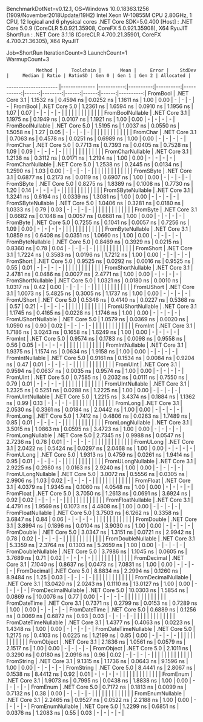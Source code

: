 
BenchmarkDotNet=v0.12.1, OS=Windows 10.0.18363.1256 (1909/November2018Update/19H2)
Intel Xeon W-10855M CPU 2.80GHz, 1 CPU, 12 logical and 6 physical cores
.NET Core SDK=5.0.400
  [Host]   : .NET Core 5.0.9 (CoreCLR 5.0.921.35908, CoreFX 5.0.921.35908), X64 RyuJIT
  ShortRun : .NET Core 3.1.18 (CoreCLR 4.700.21.35901, CoreFX 4.700.21.36305), X64 RyuJIT

Job=ShortRun  IterationCount=3  LaunchCount=1  
WarmupCount=3  

               Method |     Toolchain |       Mean |     Error |    StdDev |     Median | Ratio | RatioSD | Gen 0 | Gen 1 | Gen 2 | Allocated |
--------------------- |-------------- |-----------:|----------:|----------:|-----------:|------:|--------:|------:|------:|------:|----------:|
             FromBool | .NET Core 3.1 |  1.1532 ns | 0.4594 ns | 0.0252 ns |  1.1611 ns |  1.00 |    0.00 |     - |     - |     - |         - |
             FromBool | .NET Core 5.0 |  1.2361 ns | 1.6594 ns | 0.0910 ns |  1.1956 ns |  1.07 |    0.07 |     - |     - |     - |         - |
                      |               |            |           |           |            |       |         |       |       |       |           |
     FromBoolNullable | .NET Core 3.1 |  1.1975 ns | 0.1949 ns | 0.0107 ns |  1.1921 ns |  1.00 |    0.00 |     - |     - |     - |         - |
     FromBoolNullable | .NET Core 5.0 |  1.5195 ns | 1.0037 ns | 0.0550 ns |  1.5058 ns |  1.27 |    0.05 |     - |     - |     - |         - |
                      |               |            |           |           |            |       |         |       |       |       |           |
             FromChar | .NET Core 3.1 |  0.7063 ns | 0.4578 ns | 0.0251 ns |  0.6989 ns |  1.00 |    0.00 |     - |     - |     - |         - |
             FromChar | .NET Core 5.0 |  0.7713 ns | 0.7393 ns | 0.0405 ns |  0.7528 ns |  1.09 |    0.09 |     - |     - |     - |         - |
                      |               |            |           |           |            |       |         |       |       |       |           |
     FromCharNullable | .NET Core 3.1 |  1.2138 ns | 0.3112 ns | 0.0171 ns |  1.2194 ns |  1.00 |    0.00 |     - |     - |     - |         - |
     FromCharNullable | .NET Core 5.0 |  1.2538 ns | 0.2445 ns | 0.0134 ns |  1.2590 ns |  1.03 |    0.00 |     - |     - |     - |         - |
                      |               |            |           |           |            |       |         |       |       |       |           |
            FromSByte | .NET Core 3.1 |  0.6877 ns | 0.2173 ns | 0.0119 ns |  0.6907 ns |  1.00 |    0.00 |     - |     - |     - |         - |
            FromSByte | .NET Core 5.0 |  0.8275 ns | 1.8389 ns | 0.1008 ns |  0.7730 ns |  1.20 |    0.14 |     - |     - |     - |         - |
                      |               |            |           |           |            |       |         |       |       |       |           |
    FromSByteNullable | .NET Core 3.1 |  1.3241 ns | 0.6194 ns | 0.0339 ns |  1.3081 ns |  1.00 |    0.00 |     - |     - |     - |         - |
    FromSByteNullable | .NET Core 5.0 |  1.0406 ns | 0.3281 ns | 0.0180 ns |  1.0333 ns |  0.79 |    0.03 |     - |     - |     - |         - |
                      |               |            |           |           |            |       |         |       |       |       |           |
             FromByte | .NET Core 3.1 |  0.6682 ns | 0.1048 ns | 0.0057 ns |  0.6681 ns |  1.00 |    0.00 |     - |     - |     - |         - |
             FromByte | .NET Core 5.0 |  0.7255 ns | 0.1041 ns | 0.0057 ns |  0.7256 ns |  1.09 |    0.00 |     - |     - |     - |         - |
                      |               |            |           |           |            |       |         |       |       |       |           |
     FromByteNullable | .NET Core 3.1 |  1.0859 ns | 0.6408 ns | 0.0351 ns |  1.0660 ns |  1.00 |    0.00 |     - |     - |     - |         - |
     FromByteNullable | .NET Core 5.0 |  0.8469 ns | 0.3929 ns | 0.0215 ns |  0.8360 ns |  0.78 |    0.04 |     - |     - |     - |         - |
                      |               |            |           |           |            |       |         |       |       |       |           |
            FromShort | .NET Core 3.1 |  1.7224 ns | 0.3583 ns | 0.0196 ns |  1.7212 ns |  1.00 |    0.00 |     - |     - |     - |         - |
            FromShort | .NET Core 5.0 |  0.9525 ns | 0.0292 ns | 0.0016 ns |  0.9525 ns |  0.55 |    0.01 |     - |     - |     - |         - |
                      |               |            |           |           |            |       |         |       |       |       |           |
    FromShortNullable | .NET Core 3.1 |  2.4781 ns | 0.0486 ns | 0.0027 ns |  2.4771 ns |  1.00 |    0.00 |     - |     - |     - |         - |
    FromShortNullable | .NET Core 5.0 |  1.0321 ns | 0.0180 ns | 0.0010 ns |  1.0317 ns |  0.42 |    0.00 |     - |     - |     - |         - |
                      |               |            |           |           |            |       |         |       |       |       |           |
           FromUShort | .NET Core 3.1 |  1.0073 ns | 5.4825 ns | 0.3005 ns |  1.1737 ns |  1.00 |    0.00 |     - |     - |     - |         - |
           FromUShort | .NET Core 5.0 |  0.5346 ns | 0.4140 ns | 0.0227 ns |  0.5368 ns |  0.57 |    0.21 |     - |     - |     - |         - |
                      |               |            |           |           |            |       |         |       |       |       |           |
   FromUShortNullable | .NET Core 3.1 |  1.1745 ns | 0.4165 ns | 0.0228 ns |  1.1746 ns |  1.00 |    0.00 |     - |     - |     - |         - |
   FromUShortNullable | .NET Core 5.0 |  1.0579 ns | 0.0369 ns | 0.0020 ns |  1.0590 ns |  0.90 |    0.02 |     - |     - |     - |         - |
                      |               |            |           |           |            |       |         |       |       |       |           |
              FromInt | .NET Core 3.1 |  1.7186 ns | 3.0243 ns | 0.1658 ns |  1.6249 ns |  1.00 |    0.00 |     - |     - |     - |         - |
              FromInt | .NET Core 5.0 |  0.9574 ns | 0.1783 ns | 0.0098 ns |  0.9558 ns |  0.56 |    0.05 |     - |     - |     - |         - |
                      |               |            |           |           |            |       |         |       |       |       |           |
      FromIntNullable | .NET Core 3.1 |  1.9375 ns | 1.1574 ns | 0.0634 ns |  1.9158 ns |  1.00 |    0.00 |     - |     - |     - |         - |
      FromIntNullable | .NET Core 5.0 |  0.9161 ns | 0.1534 ns | 0.0084 ns |  0.9204 ns |  0.47 |    0.01 |     - |     - |     - |         - |
                      |               |            |           |           |            |       |         |       |       |       |           |
             FromUInt | .NET Core 3.1 |  0.9594 ns | 0.0637 ns | 0.0035 ns |  0.9574 ns |  1.00 |    0.00 |     - |     - |     - |         - |
             FromUInt | .NET Core 5.0 |  0.7585 ns | 0.2032 ns | 0.0111 ns |  0.7550 ns |  0.79 |    0.01 |     - |     - |     - |         - |
                      |               |            |           |           |            |       |         |       |       |       |           |
     FromUIntNullable | .NET Core 3.1 |  1.2325 ns | 0.5251 ns | 0.0288 ns |  1.2225 ns |  1.00 |    0.00 |     - |     - |     - |         - |
     FromUIntNullable | .NET Core 5.0 |  1.2215 ns | 3.4374 ns | 0.1884 ns |  1.1362 ns |  0.99 |    0.13 |     - |     - |     - |         - |
                      |               |            |           |           |            |       |         |       |       |       |           |
             FromLong | .NET Core 3.1 |  2.0530 ns | 0.3361 ns | 0.0184 ns |  2.0442 ns |  1.00 |    0.00 |     - |     - |     - |         - |
             FromLong | .NET Core 5.0 |  1.7412 ns | 0.4806 ns | 0.0263 ns |  1.7489 ns |  0.85 |    0.01 |     - |     - |     - |         - |
                      |               |            |           |           |            |       |         |       |       |       |           |
     FromLongNullable | .NET Core 3.1 |  3.5015 ns | 1.0863 ns | 0.0595 ns |  3.4723 ns |  1.00 |    0.00 |     - |     - |     - |         - |
     FromLongNullable | .NET Core 5.0 |  2.7345 ns | 0.9988 ns | 0.0547 ns |  2.7236 ns |  0.78 |    0.01 |     - |     - |     - |         - |
                      |               |            |           |           |            |       |         |       |       |       |           |
            FromULong | .NET Core 3.1 |  2.0422 ns | 0.5424 ns | 0.0297 ns |  2.0468 ns |  1.00 |    0.00 |     - |     - |     - |         - |
            FromULong | .NET Core 5.0 |  1.9313 ns | 0.4759 ns | 0.0261 ns |  1.9414 ns |  0.95 |    0.01 |     - |     - |     - |         - |
                      |               |            |           |           |            |       |         |       |       |       |           |
    FromULongNullable | .NET Core 3.1 |  2.9225 ns | 0.2980 ns | 0.0163 ns |  2.9240 ns |  1.00 |    0.00 |     - |     - |     - |         - |
    FromULongNullable | .NET Core 5.0 |  3.0072 ns | 0.5556 ns | 0.0305 ns |  2.9906 ns |  1.03 |    0.02 |     - |     - |     - |         - |
                      |               |            |           |           |            |       |         |       |       |       |           |
            FromFloat | .NET Core 3.1 |  4.0379 ns | 1.9345 ns | 0.1060 ns |  4.0548 ns |  1.00 |    0.00 |     - |     - |     - |         - |
            FromFloat | .NET Core 5.0 |  3.7050 ns | 1.2613 ns | 0.0691 ns |  3.6924 ns |  0.92 |    0.02 |     - |     - |     - |         - |
                      |               |            |           |           |            |       |         |       |       |       |           |
    FromFloatNullable | .NET Core 3.1 |  4.4791 ns | 1.9569 ns | 0.1073 ns |  4.4808 ns |  1.00 |    0.00 |     - |     - |     - |         - |
    FromFloatNullable | .NET Core 5.0 |  3.7503 ns | 6.1262 ns | 0.3358 ns |  3.6847 ns |  0.84 |    0.06 |     - |     - |     - |         - |
                      |               |            |           |           |            |       |         |       |       |       |           |
           FromDouble | .NET Core 3.1 |  3.8994 ns | 0.1896 ns | 0.0104 ns |  3.9030 ns |  1.00 |    0.00 |     - |     - |     - |         - |
           FromDouble | .NET Core 5.0 |  3.0347 ns | 1.3151 ns | 0.0721 ns |  2.9942 ns |  0.78 |    0.02 |     - |     - |     - |         - |
                      |               |            |           |           |            |       |         |       |       |       |           |
   FromDoubleNullable | .NET Core 3.1 |  5.3359 ns | 2.3764 ns | 0.1303 ns |  5.2659 ns |  1.00 |    0.00 |     - |     - |     - |         - |
   FromDoubleNullable | .NET Core 5.0 |  3.7986 ns | 1.1045 ns | 0.0605 ns |  3.7689 ns |  0.71 |    0.02 |     - |     - |     - |         - |
                      |               |            |           |           |            |       |         |       |       |       |           |
          FromDecimal | .NET Core 3.1 |  7.1040 ns | 0.8637 ns | 0.0473 ns |  7.0831 ns |  1.00 |    0.00 |     - |     - |     - |         - |
          FromDecimal | .NET Core 5.0 |  8.8834 ns | 2.2994 ns | 0.1260 ns |  8.9484 ns |  1.25 |    0.03 |     - |     - |     - |         - |
                      |               |            |           |           |            |       |         |       |       |       |           |
  FromDecimalNullable | .NET Core 3.1 | 13.0420 ns | 2.0243 ns | 0.1110 ns | 13.0127 ns |  1.00 |    0.00 |     - |     - |     - |         - |
  FromDecimalNullable | .NET Core 5.0 | 10.0303 ns | 1.5854 ns | 0.0869 ns | 10.0076 ns |  0.77 |    0.00 |     - |     - |     - |         - |
                      |               |            |           |           |            |       |         |       |       |       |           |
         FromDateTime | .NET Core 3.1 |  0.7371 ns | 0.2799 ns | 0.0153 ns |  0.7289 ns |  1.00 |    0.00 |     - |     - |     - |         - |
         FromDateTime | .NET Core 5.0 |  0.6889 ns | 0.1256 ns | 0.0069 ns |  0.6872 ns |  0.93 |    0.03 |     - |     - |     - |         - |
                      |               |            |           |           |            |       |         |       |       |       |           |
 FromDateTimeNullable | .NET Core 3.1 |  1.4377 ns | 0.4063 ns | 0.0223 ns |  1.4348 ns |  1.00 |    0.00 |     - |     - |     - |         - |
 FromDateTimeNullable | .NET Core 5.0 |  1.2175 ns | 0.4103 ns | 0.0225 ns |  1.2199 ns |  0.85 |    0.00 |     - |     - |     - |         - |
                      |               |            |           |           |            |       |         |       |       |       |           |
           FromObject | .NET Core 3.1 |  2.1836 ns | 1.0561 ns | 0.0579 ns |  2.1517 ns |  1.00 |    0.00 |     - |     - |     - |         - |
           FromObject | .NET Core 5.0 |  2.1011 ns | 0.3290 ns | 0.0180 ns |  2.0916 ns |  0.96 |    0.02 |     - |     - |     - |         - |
                      |               |            |           |           |            |       |         |       |       |       |           |
           FromString | .NET Core 3.1 |  9.1315 ns | 1.1736 ns | 0.0643 ns |  9.1596 ns |  1.00 |    0.00 |     - |     - |     - |         - |
           FromString | .NET Core 5.0 |  8.4441 ns | 2.8067 ns | 0.1538 ns |  8.4412 ns |  0.92 |    0.01 |     - |     - |     - |         - |
                      |               |            |           |           |            |       |         |       |       |       |           |
             FromEnum | .NET Core 3.1 |  1.9073 ns | 0.7995 ns | 0.0438 ns |  1.8838 ns |  1.00 |    0.00 |     - |     - |     - |         - |
             FromEnum | .NET Core 5.0 |  0.7172 ns | 0.1813 ns | 0.0099 ns |  0.7132 ns |  0.38 |    0.00 |     - |     - |     - |         - |
                      |               |            |           |           |            |       |         |       |       |       |           |
     FromEnumNullable | .NET Core 3.1 |  2.2465 ns | 0.9527 ns | 0.0522 ns |  2.2188 ns |  1.00 |    0.00 |     - |     - |     - |         - |
     FromEnumNullable | .NET Core 5.0 |  1.2299 ns | 0.6851 ns | 0.0376 ns |  1.2083 ns |  0.55 |    0.03 |     - |     - |     - |         - |
